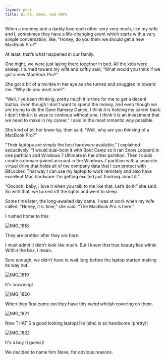 ```yaml
---
layout: post
title: Birds, Bees, and MBPs
---
```

When a mommy and a daddy love each other very very much, like my wife and I, sometimes they have a life-changing event which starts with a very simple conversation, like, “Honey, do you think we should get a new MacBook Pro?”

At least, that’s what happened in our family.

One night, we were just laying there together in bed.  All the kids were asleep.  I turned toward my wife and softly said, “What would you think if we got a new MacBook Pro?”

She got a bit of a twinkle in her eye as she turned and snuggled in toward me.  “Why do you want one?”

“Well, I’ve been thinking, pretty much it is time for me to get a decent laptop.  Even though I don’t want to spend the money, and even though we are trying to do the Dave Ramsey Dance, I think it is holding my career back.  I don’t think it is wise to continue without one.  I think it is an investment that we need to make in my career,” I said in the most romantic way possible.

She kind of bit her lower lip, then said, “Well, why are you thinking of a MacBook Pro?”

“Their laptops are simply the best hardware available,” I explained seductively.  “I would dual-boot it with Boot Camp so it ran Snow Leopard in one partition and Windows 7 Ultimate in the other partition.  Then I could create a domain-joined account in the Windows 7 partition with a separate virtual drive that holds all of the company data that I can protect with BitLocker.  That way I can use my laptop to work remotely and also have excellent Mac hardware.  I’m getting excited just thinking about it.”

“Oooooh, baby, I love it when you talk to me like that.  Let’s do it!” she said.  So with that, we turned off the lights and went to sleep.

Some time later, the long-awaited day came.  I was at work when my wife called.  “Honey, it is time,” she said.  “The MacBook Pro is here.”

I rushed home to this:

![IMG_1818](http://farm2.static.flickr.com/1295/4697247225_11559c00f4.jpg)

They are prettier after they are born.

I must admit it didn’t look like much. But I know that true beauty lies within. Within the box, I mean.

Sure enough, we didn’t have to wait long before the laptop started making its way out.

![IMG_1819](http://farm2.static.flickr.com/1305/4697248241_32514fe06c.jpg)

It's crowning!

![IMG_1820](http://farm5.static.flickr.com/4037/4697880942_dfe9115875.jpg)

When they first come out they have this weird whitish covering on them.

![IMG_1821](http://farm5.static.flickr.com/4005/4697881954_e511ae6be7.jpg)

Now THAT'S a good looking laptop! He (she) is so handsome (pretty)!

![IMG_1822](http://farm5.static.flickr.com/4048/4697877820_e3940778b8_b.jpg)

It's a boy (I guess)!

We decided to name him Steve, for obvious reasons.